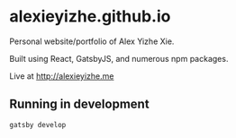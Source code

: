 # alexieyizhe.github.io
Personal website/portfolio of Alex Yizhe Xie.

Built using React, GatsbyJS, and numerous npm packages.

Live at http://alexieyizhe.me

## Running in development
`gatsby develop`
